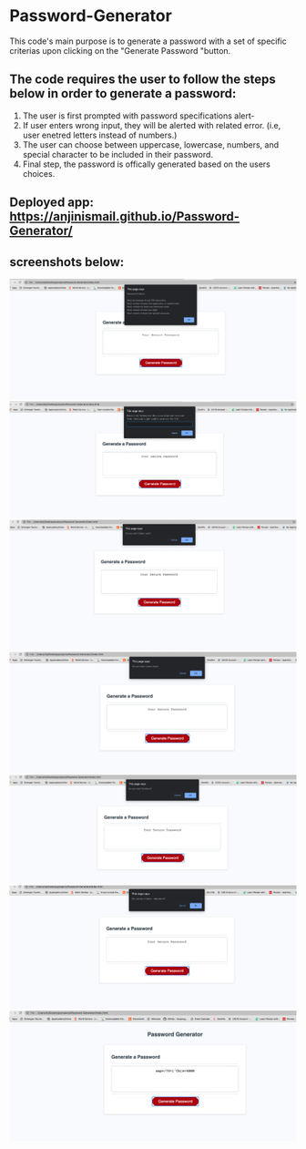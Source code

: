 # Password-Generator

This code's main purpose is to generate a password with a set of specific criterias upon clicking on the "Generate Password "button.
 
## The code requires the user to follow the steps below in order to generate a password:
1) The user is first prompted with password specifications alert-
2) If user enters wrong input, they will be alerted with related error. (i.e, user enetred letters instead of numbers.)
3) The user can choose between uppercase, lowercase, numbers, and special character to be included in their password. 
4) Final step, the password is offically generated based on the users choices.

## Deployed app: https://anjinismail.github.io/Password-Generator/
## screenshots below:

<img src= "https://github.com/AnjinIsmail/Password-Generator/blob/main/Screenshot/1.png?raw=true">
<img src= "https://github.com/AnjinIsmail/Password-Generator/blob/main/Screenshot/2.png?raw=true">
<img src= "https://github.com/AnjinIsmail/Password-Generator/blob/main/Screenshot/3.png?raw=true">
<img src ="https://github.com/AnjinIsmail/Password-Generator/blob/main/Screenshot/4.png?raw=true">
<img src ="https://github.com/AnjinIsmail/Password-Generator/blob/main/Screenshot/5.png?raw=true">
<img src ="https://github.com/AnjinIsmail/Password-Generator/blob/main/Screenshot/6.png?raw=true">
<img src ="https://github.com/AnjinIsmail/Password-Generator/blob/main/Screenshot/7.png?raw=true">
